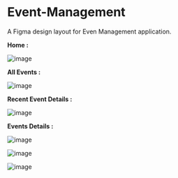 # Event-Management
A Figma design layout for Even Management application.

**Home :**

![image](https://user-images.githubusercontent.com/95628601/227127632-d2882f63-0078-405d-854e-2b75107e6c1c.png)


**All Events :**

![image](https://user-images.githubusercontent.com/95628601/227127744-87d0de13-2328-4c28-ba10-548743705722.png)


**Recent Event Details :**

![image](https://user-images.githubusercontent.com/95628601/227127899-a6a21d29-8e5b-44a2-bfa1-46ea2c72d79e.png)


**Events Details :**

![image](https://user-images.githubusercontent.com/95628601/227128100-9f2787e6-5802-4ad9-a6e8-81c2a18f58a8.png)

![image](https://user-images.githubusercontent.com/95628601/227128188-5a592a1d-d0d7-4d56-84e1-1512f5a5d12c.png)

![image](https://user-images.githubusercontent.com/95628601/227128303-156ba9fa-89a3-4d37-9bc7-0fb5d3af4653.png)

